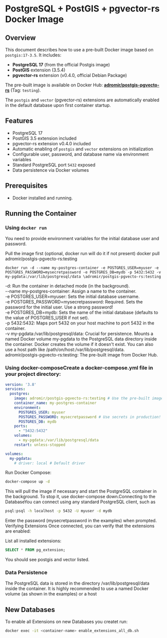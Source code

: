 # PostgreSQL + PostGIS + pgvector-rs Docker Image

## Overview

This document describes how to use a pre-built Docker image based on `postgis:17-3.5`. It includes:

* **PostgreSQL 17** (from the official Postgis image)
* **PostGIS** extension (3.5.4)
* **pgvector-rs** extension (v0.4.0, official Debian Package)

The pre-built image is available on Docker Hub: **[adromir/postgis-pgvecto-rs](https://hub.docker.com/repository/docker/adromir/postgis-pgvecto-rs/general)** (Tag: `testing`).

The `postgis` and `vector` (pgvector-rs) extensions are automatically enabled in the default database upon first container startup.

## Features

* PostgreSQL 17
* PostGIS 3.5 extension included
* pgvector-rs extension v0.4.0 included
* Automatic enabling of `postgis` and `vector` extensions on initialization
* Configurable user, password, and database name via environment variables
* Standard PostgreSQL port `5432` exposed
* Data persistence via Docker volumes

## Prerequisites

* Docker installed and running.

## Running the Container

### Using `docker run`

You need to provide environment variables for the initial database user and password.

Pull the image first (optional, docker run will do it if not present)
docker pull adromir/postgis-pgvecto-rs:testing

```docker run -d --name my-postgres-container -e POSTGRES_USER=myuser -e POSTGRES_PASSWORD=mysecretpassword -e POSTGRES_DB=mydb -p 5432:5432 -v my-pgdata:/var/lib/postgresql/data \adromir/postgis-pgvecto-rs:testing ```
  
-d: Run the container in detached mode (in the background).\
--name my-postgres-container: Assign a name to the container.\
-e POSTGRES_USER=myuser: Sets the initial database username.\
-e POSTGRES_PASSWORD=mysecretpassword: Required. Sets the password for the initial user. Use a strong password!\
-e POSTGRES_DB=mydb: Sets the name of the initial database (defaults to the value of POSTGRES_USER if not set).\
-p 5432:5432: Maps port 5432 on your host machine to port 5432 in the container.\
-v my-pgdata:/var/lib/postgresql/data: Crucial for persistence. Mounts a named Docker volume my-pgdata to the PostgreSQL data directory inside the container. Docker creates the volume if it doesn't exist. You can also use a host path like /path/on/host:/var/lib/postgresql/data.\
adromir/postgis-pgvecto-rs:testing: The pre-built image from Docker Hub.

### Using docker-composeCreate a docker-compose.yml file in your project directory:
```yaml
version: '3.8'
services:
  postgres:
    image: adromir/postgis-pgvecto-rs:testing # Use the pre-built image from Docker Hub
    container_name: my-postgres-container
    environment:
      POSTGRES_USER: myuser
      POSTGRES_PASSWORD: mysecretpassword # Use secrets in production!
      POSTGRES_DB: mydb
    ports:
      - "5432:5432"
    volumes:
      - my-pgdata:/var/lib/postgresql/data
    restart: unless-stopped

volumes:
  my-pgdata:
    # driver: local # Default driver
```
Run Docker Compose:
```bash
docker-compose up -d
```

This will pull the image if necessary and start the PostgreSQL container in the background. To stop it, use docker-compose down.Connecting to the DatabaseYou can connect using any standard PostgreSQL client, such as

```bash
psql:psql -h localhost -p 5432 -U myuser -d mydb
```

Enter the password (mysecretpassword in the examples) when prompted.
Verifying Extensions Once connected, you can verify that the extensions are enabled:

List all installed extensions:

```sql
SELECT * FROM pg_extension;
```

You should see postgis and vector listed. 
### Data Persistence
The PostgreSQL data is stored in the directory /var/lib/postgresql/data inside the container. It is highly recommended to use a named Docker volume (as shown in the examples) or a host

## New Databases
To enable all Extensions on new Databases you createt run:
```bash
docker exec -it <container-name> enable_extensions_all_db.sh
```